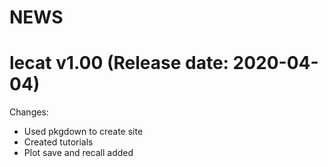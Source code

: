 NEWS
================

# lecat v1.00 (Release date: 2020-04-04)

Changes:

  - Used pkgdown to create site
  - Created tutorials
  - Plot save and recall added
